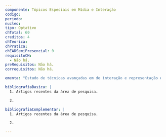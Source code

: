 ```yaml
---
componente: Tópicos Especiais em Mídia e Interação
codigo:  
periodo: 
nucleo:
tipo: Optativo
chTotal: 60 
creditos: 4
chTeorica: 
chPratica: 
chEADSemiPresencial: 0
requisitoCH:
  - Não há.
preRequisitos: Não há.
correquisitos: Não há.

ementa: "Estudo de técnicas avançadas em de interação e representação das diversas mídias existentes, permitindo ao aluno conhecer o estado da arte nesta área de pesquisa."

bibliografiaBasica: |
  1. Artigos recentes da área de pesquisa.

  2.

bibliografiaComplementar: |
  1. Artigos recentes da área de pesquisa.

  2.

---
```

